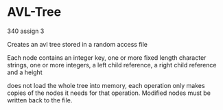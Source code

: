# AVL-Tree

340 assign 3

Creates an avl tree stored in a random access file

Each node contains an integer key, one or more fixed length character strings, one or more integers, a left child reference, 
a right child reference and a height

does not load the whole tree into memory, each operation only makes copies of the nodes it needs for that
operation. Modified nodes must be written back to the file.
